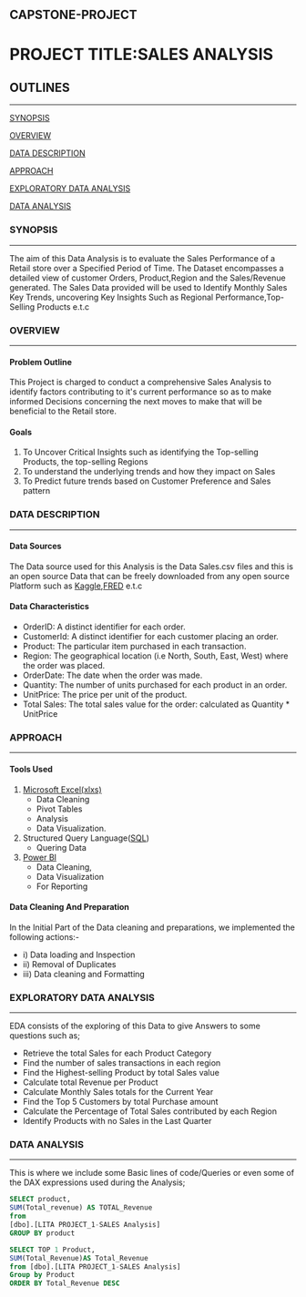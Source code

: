 ## CAPSTONE-PROJECT
# PROJECT TITLE:SALES ANALYSIS

## OUTLINES
---
[SYNOPSIS](#synopsis)

[OVERVIEW](#overview)

[DATA DESCRIPTION](#data-description)

[APPROACH](#approach)

[EXPLORATORY DATA ANALYSIS](#exploratory-data-analysis)

[DATA ANALYSIS](#data-analysis)


### SYNOPSIS
---
The aim of this Data Analysis is to evaluate the Sales Performance of a Retail store over a Specified Period of Time. The Dataset encompasses a detailed view of customer Orders, Product,Region and the Sales/Revenue generated. The Sales Data provided will be used to Identify Monthly Sales Key Trends, uncovering Key Insights Such as Regional Performance,Top-Selling Products e.t.c


### OVERVIEW
---
#### Problem Outline
This Project is charged to conduct a comprehensive Sales Analysis to identify  factors contributing to it's current performance so as to make informed Decisions concerning the next moves to make that will be beneficial to the Retail store.

#### Goals
1) To Uncover Critical Insights such as identifying the Top-selling Products, the top-selling Regions
2) To understand the underlying trends and how they impact on Sales
3) To Predict future trends based on Customer Preference and Sales pattern

### DATA DESCRIPTION
---
#### Data Sources
The Data source used for this Analysis is the Data Sales.csv files and this is an open source Data that can be freely downloaded from any open source Platform such as [Kaggle](https://www.kaggle.com/datasets),[FRED](https://appsource.microsoft.com/en-us/product/office365/wa200003692?tab=overview) e.t.c

#### Data Characteristics
- OrderID: A distinct identifier for each order.
- CustomerId: A distinct identifier for each customer placing an order.
- Product: The particular item purchased in each transaction.
- Region: The geographical location (i.e North, South, East, West) where the order was placed.
- OrderDate: The date when the order was made.
- Quantity: The number of units purchased for each product in an order.
- UnitPrice: The price per unit of the product.
- Total Sales: The total sales value for the order: calculated as Quantity * UnitPrice


### APPROACH
---
#### Tools Used
1) [Microsoft Excel(xlxs)](https://www.microsoft.com/en-us/microsoft-365/excel)
   - Data Cleaning
   - Pivot Tables
   - Analysis
   - Data Visualization.
2) Structured Query Language([SQL](https://www.microsoft.com/en-us/sql-server/sql-server-2022))
   - Quering Data
3) [Power BI](https://www.microsoft.com/en-us/power-platform/products/power-bi/downloads)
   - Data Cleaning,
   - Data Visualization
   - For Reporting

#### Data Cleaning And Preparation
In the Initial Part of the Data cleaning and preparations, we implemented the following actions:-
- i) Data loading and Inspection
- ii) Removal of Duplicates
- iii) Data cleaning and Formatting


### EXPLORATORY DATA ANALYSIS
---
EDA consists of the exploring of this Data to give Answers to some questions such as;
- Retrieve the total Sales for each Product Category
- Find the number of sales transactions in each region
- Find the Highest-selling Product by total Sales value
- Calculate total Revenue per Product
- Calculate Monthly Sales totals for the Current Year
- Find the Top 5 Customers by total Purchase amount
- Calculate the Percentage of Total Sales contributed by each Region
- Identify Products with no Sales in the Last Quarter

### DATA ANALYSIS
---
This is where we include some Basic lines of code/Queries or even some of the DAX expressions used during the Analysis;
```SQL
SELECT product,
SUM(Total_revenue) AS TOTAL_Revenue
from
[dbo].[LITA PROJECT_1-SALES Analysis]
GROUP BY product
```
```SQL
SELECT TOP 1 Product,
SUM(Total_Revenue)AS Total_Revenue
from [dbo].[LITA PROJECT_1-SALES Analysis]
Group by Product
ORDER BY Total_Revenue DESC
```
